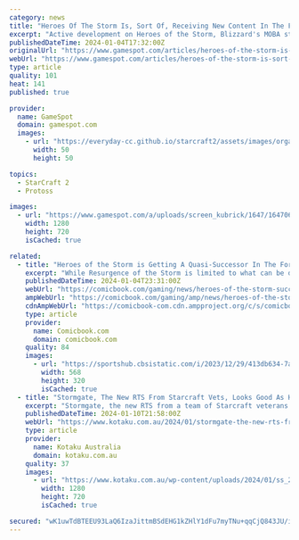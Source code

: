 ```yaml
---
category: news
title: "Heroes Of The Storm Is, Sort Of, Receiving New Content In The Form Of A Starcraft 2 Mod"
excerpt: "Active development on Heroes of the Storm, Blizzard's MOBA starring heroes and villains from across its iconic game franchises, ended in 2022, but one group of dedicated fans is bringing the game back in a big way."
publishedDateTime: 2024-01-04T17:32:00Z
originalUrl: "https://www.gamespot.com/articles/heroes-of-the-storm-is-sort-of-receiving-new-content-in-the-form-of-a-starcraft-2-mod/1100-6520123/"
webUrl: "https://www.gamespot.com/articles/heroes-of-the-storm-is-sort-of-receiving-new-content-in-the-form-of-a-starcraft-2-mod/1100-6520123/"
type: article
quality: 101
heat: 141
published: true

provider:
  name: GameSpot
  domain: gamespot.com
  images:
    - url: "https://everyday-cc.github.io/starcraft2/assets/images/organizations/gamespot.com-50x50.jpg"
      width: 50
      height: 50

topics:
  - StarCraft 2
  - Protoss

images:
  - url: "https://www.gamespot.com/a/uploads/screen_kubrick/1647/16470614/4242080-heroesofthestormmodrecreatesblizzardmoba.jpg"
    width: 1280
    height: 720
    isCached: true

related:
  - title: "Heroes of the Storm is Getting A Quasi-Successor In The Form of a Starcraft 2 Mod"
    excerpt: "While Resurgence of the Storm is limited to what can be done in a Starcraft 2 mod, it is already introducing new characters into the fray, while doing its best to get as much Heroes of the Storm content into the fray."
    publishedDateTime: 2024-01-04T23:31:00Z
    webUrl: "https://comicbook.com/gaming/news/heroes-of-the-storm-successor-starcraft-2-mod-pc/"
    ampWebUrl: "https://comicbook.com/gaming/amp/news/heroes-of-the-storm-successor-starcraft-2-mod-pc/"
    cdnAmpWebUrl: "https://comicbook-com.cdn.ampproject.org/c/s/comicbook.com/gaming/amp/news/heroes-of-the-storm-successor-starcraft-2-mod-pc/"
    type: article
    provider:
      name: Comicbook.com
      domain: comicbook.com
    quality: 84
    images:
      - url: "https://sportshub.cbsistatic.com/i/2023/12/29/413db634-7abb-4e5f-95d7-6fe6590090ff/hellblade-2.png?width=568&height=320"
        width: 568
        height: 320
        isCached: true
  - title: "Stormgate, The New RTS From Starcraft Vets, Looks Good As Hell"
    excerpt: "Stormgate, the new RTS from a team of Starcraft veterans at Frost Giant Studios, held its first pro level esports event in late December. This 25-minute showmatch provides one of the clearest looks at the game anyone has had to date."
    publishedDateTime: 2024-01-10T21:58:00Z
    webUrl: "https://www.kotaku.com.au/2024/01/stormgate-the-new-rts-from-starcraft-vets-looks-good-as-hell/"
    type: article
    provider:
      name: Kotaku Australia
      domain: kotaku.com.au
    quality: 37
    images:
      - url: "https://www.kotaku.com.au/wp-content/uploads/2024/01/ss_2981ceadb7bda4f8757c7624dc0f78e07ba8de13.1920x1080-e1704923850776.jpg?quality=75"
        width: 1280
        height: 720
        isCached: true

secured: "wK1uwTdBTEEU93LaQ6IzaJittmBSdEHG1kZHlY1dFu7myTNu+qqCjQ843JU/ijpm8LhFsZp3Qk7uvle6T57HQKU00uX/d9ShALgAbXssYcEh/M4FWuBAK3KPAWf7P+81PSVKw2vfuBiIqRcP5dz1flhRSQtQu1/AmCnMrPV8tp+u8YI6aWeDuL4WY9ciy7lTTrcFCOMShJ7W3BjarVMSnaWen9rA1Dkw2b6SgxVEGmg2xL8zPGt8/R23MtNxd61Psr0WIOcdwFej9OJq1nEWVnGRvszzGtbcAe0wYm4i7ofliynXeRbnIEbGnTf83mXpN3ic28EKKfUTtkJLTKp+K5KVrv+g+jB0azwlvDSCe+M=;3udv/omZ3J6u7CCnoT6A+Q=="
---
```


